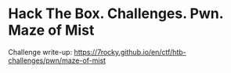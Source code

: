 # Hack The Box. Challenges. Pwn. Maze of Mist

Challenge write-up: https://7rocky.github.io/en/ctf/htb-challenges/pwn/maze-of-mist
